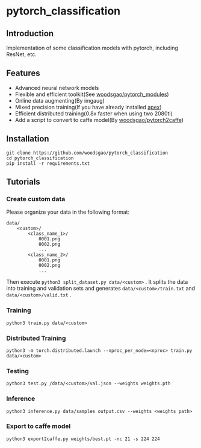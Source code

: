 # pytorch_classification

## Introduction

Implementation of some classification models with pytorch, including ResNet, etc.

## Features

 - Advanced neural network models
 - Flexible and efficient toolkit(See [woodsgao/pytorch_modules](https://github.com/woodsgao/pytorch_modules))
 - Online data augmenting(By imgaug)
 - Mixed precision training(If you have already installed [apex](https://github.com/NVIDIA/apex))
 - Efficient distributed training(0.8x faster when using two 2080ti)
 - Add a script to convert to caffe model(By [woodsgao/pytorch2caffe](https://github.com/woodsgao/pytorch2caffe))

## Installation

    git clone https://github.com/woodsgao/pytorch_classification
    cd pytorch_classification
    pip install -r requirements.txt

## Tutorials

### Create custom data

Please organize your data in the following format:

    data/
        <custom>/
            <class_name_1>/
                0001.png
                0002.png
                ...
            <class_name_2>/
                0001.png
                0002.png
                ...

Then execute `python3 split_dataset.py data/<custom>` . It splits the data into training and validation sets and generates `data/<custom>/train.txt` and `data/<custom>/valid.txt` .

### Training

    python3 train.py data/<custom>

### Distributed Training

    python3 -m torch.distributed.launch --nproc_per_node=<nproc> train.py data/<custom>

### Testing

    python3 test.py /data/<custom>/val.json --weights weights.pth

### Inference

    python3 inference.py data/samples output.csv --weights <weights path>

### Export to caffe model

    python3 export2caffe.py weights/best.pt -nc 21 -s 224 224